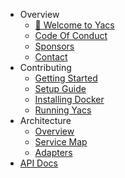* Overview
  * [💖 Welcome to Yacs](README)
  * [Code Of Conduct](overview/code_of_conduct)
  * [Sponsors](overview/sponsors)
  * [Contact](overview/contact)
* Contributing
  * [Getting Started](contributors/getting_started)
  * [Setup Guide](contributors/setup_guide)
  * [Installing Docker](contributors/installing_docker)
  * [Running Yacs](contributors/running_yacs)
* Architecture
  * [Overview](architecture/overview)
  * [Service Map](architecture/service_map)
  * [Adapters](architecture/adapters)
* [API Docs](api_doc)
